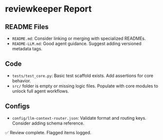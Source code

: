# reviewkeeper Report

## README Files
- `README.md`: Consider linking or merging with specialized READMEs.
- `README-LLM.md`: Good agent guidance. Suggest adding versioned metadata tags.

## Code
- `tests/test_core.py`: Basic test scaffold exists. Add assertions for core behavior.
- `src/` folder is empty or missing logic files. Populate with core modules to unlock full agent workflows.

## Configs
- `config/llm-context-router.json`: Validate format and routing keys. Consider adding schema reference.

✅ Review complete. Flagged items logged.
